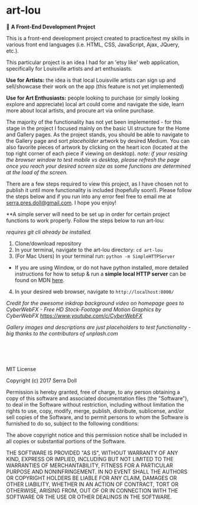 # art-lou
:art: **A Front-End Development Project**

This is a front-end development project created to practice/test my skills in various front end languages (i.e. HTML, CSS, JavaScript, Ajax, JQuery, etc.). 

This particular project is an idea I had for an 'etsy like' web application, specifically for Louisville artists and art enthusiasts. 

**Use for Artists:** the idea is that local Louisville artists can sign up and sell/showcase their work on the app (this feature is not yet implemented)

**Use for Art Enthusiasts:** people looking to purchase (or simply looking explore and appreciate) local art could come and navigate the side, learn more about local artists, and procure art via online purchase.

The majority of the functionality has not yet been implemented - for this stage in the project I focused mainly on the basic UI structure for the Home and Gallery pages. As the project stands, you should be able to navigate to the Gallery page and sort *placeholder* artwork by desired Medium. You can also favorite pieces of artwork by clicking on the heart icon (located at the top right corner of each piece if viewing on desktop). *note: if your resizing the browser window to test mobile vs desktop, please refresh the page once you reach your desired screen size as some functions are determined at the load of the screen.*

There are a few steps required to view this project, as I have chosen not to publish it until more functionality is included (hopefully soon!). Please follow the steps below and if you run into any error feel free to email me at serra.pres.doll@gmail.com. I hope you enjoy!


**A simple server will need to be set up in order for certain project functions to work properly. Follow the steps below to run art-lou:

*requires git cli already be installed.*

1. Clone/download repository
2. In your terminal, navigate to the art-lou directory: `cd art-lou`
3. (For Mac Users) In your terminal run: `python -m SimpleHTTPServer`
  * If you are using Window, or do not have python installed, more detailed instructions for how to setup & run a **simple local HTTP server** can be found on MDN <a href="https://developer.mozilla.org/en-US/docs/Learn/Common_questions/set_up_a_local_testing_server">here</a>.
4. In your desired web browser, navigate to `http://localhost:8000/`




*Credit for the awesome inkdrop background video on homepage goes to CyberWebFX - Free HD Stock-Footage and Motion Graphics by CyberWebFX https://www.youtube.com/c/CyberWebFX*

*Gallery images and descriptions are just placeholders to test functionality - big thanks to the contributors of unplash.com*

<br>
<br>
<br>

MIT License

Copyright (c) 2017 Serra Doll

Permission is hereby granted, free of charge, to any person obtaining a copy of this software and associated documentation files (the "Software"), to deal in the Software without restriction, including without limitation the rights to use, copy, modify, merge, publish, distribute, sublicense, and/or sell copies of the Software, and to permit persons to whom the Software is furnished to do so, subject to the following conditions:

The above copyright notice and this permission notice shall be included in all copies or substantial portions of the Software.

THE SOFTWARE IS PROVIDED "AS IS", WITHOUT WARRANTY OF ANY KIND, EXPRESS OR IMPLIED, INCLUDING BUT NOT LIMITED TO THE WARRANTIES OF MERCHANTABILITY, FITNESS FOR A PARTICULAR PURPOSE AND NONINFRINGEMENT. IN NO EVENT SHALL THE AUTHORS OR COPYRIGHT HOLDERS BE LIABLE FOR ANY CLAIM, DAMAGES OR OTHER LIABILITY, WHETHER IN AN ACTION OF CONTRACT, TORT OR OTHERWISE, ARISING FROM, OUT OF OR IN CONNECTION WITH THE SOFTWARE OR THE USE OR OTHER DEALINGS IN THE SOFTWARE.
